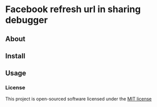 # Facebook refresh url in sharing debugger 


## About


## Install


## Usage


### License

This project is open-sourced software licensed under the [MIT license](http://opensource.org/licenses/MIT)

